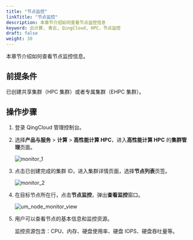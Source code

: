 ```yaml
---
title: "节点监控"
linkTitle: "节点监控"
description: 本章节介绍如何查看节点监控信息
keyword: 云计算, 青云, QingCloud, HPC，节点监控
draft: false
weight: 30
---
```


本章节介绍如何查看节点监控信息。

## 前提条件

已创建共享集群（HPC 集群）或者专属集群（EHPC 集群）。

## 操作步骤

1. 登录 QingCloud 管理控制台。

2. 选择**产品与服务** > **计算** > **高性能计算 HPC**，进入**高性能计算 HPC** 的**集群管理**页面。

   ![monitor_1](../../../_images/monitor_1.png)

3. 点击已创建完成的集群 ID，进入集群详情页面，选择**节点列表**页签。

   ![monitor_2](../../../_images/monitor_2.png)


4. 在目标节点所在行，点击**节点监控**，弹出**查看监控**窗口。

   ![um_node_monitor_view](../../../_images/um_node_monitor_view.png)

5. 用户可以查看节点的基本信息和监控资源。

   监控资源包含：CPU、内存、硬盘使用率、硬盘 IOPS、硬盘吞吐量等。

